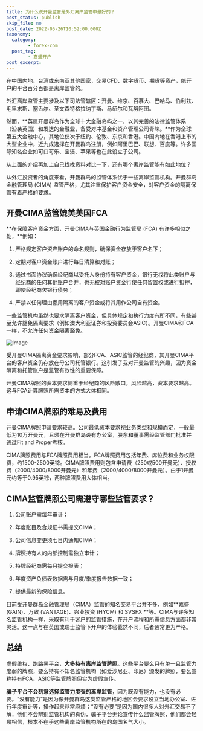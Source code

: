 ```yaml
---
title: 为什么说开曼监管是外汇离岸监管中最好的？
post_status: publish
skip_file: no
post_date: 2022-05-26T10:52:00.000Z
taxonomy:
  category:
        - forex-com
  post_tag:
        - 嘉盛开户
post_excerpt: 
---
```

在中国内地、台湾或东南亚其他国家，交易CFD、数字货币、期货等资产，能开户的平台百分百都是离岸监管的。

外汇离岸监管主要涉及以下司法管辖区：开曼、维京、百慕大、巴哈马、伯利兹、毛里求斯、塞舌尔、圣文森特格拉纳丁斯、马绍尔和瓦努阿图。

然而，**英属开曼群岛作为全球十大金融岛屿之一，以其完善的法律监管体系（沿袭英国）和发达的金融业，备受对冲基金和资产管理公司青睐。**作为全球第五大金融中心，其地位仅次于纽约、伦敦、东京和香港。中国内地在香港上市的大型企业中，近九成选择在开曼群岛注册，例如阿里巴巴、联想、百度等。许多国际知名企业如可口可乐、宝洁、苹果等也在此设立子公司。

从上面的介绍再加上自己找找资料对比一下，还有哪个离岸监管能有如此地位？

从外汇投资者的角度来看，开曼群岛的监管体系优于一些离岸监管机构。开曼群岛金融管理局 (CIMA) 监管严格，尤其注重保护客户资金安全，对客户资金的隔离保管有着严格的要求。

## 开曼CIMA监管媲美英国FCA

**在保障客户资金方面，开曼CIMA与英国金融行为监管局 (FCA) 有许多相似之处，**例如：

1. 严格规定客户资产账户的命名规则，确保资金存放于客户名下；

1. 定期对客户资金账户进行每日清算和对账；

1. 通过书面协议确保经纪商以受托人身份持有客户资金，银行无权将此类账户与经纪商的任何其他账户合并，也无权对账户资金行使任何留置权或进行扣押，即使经纪商欠银行债务；

1. 严禁以任何理由挪用隔离的客户资金或将其用作公司自有资金。

一些监管机构虽然也要求隔离客户资金，但具体规定和执行力度有所不同，有些甚至允许豁免隔离要求（例如澳大利亚证券和投资委员会ASIC）。开曼CIMA和FCA一样，不允许任何资金隔离豁免。

![Image](https://prod-files-secure.s3.us-west-2.amazonaws.com/39ed1227-6d7d-4570-be36-9ccd4a2c4241/bd849744-3fcb-4a37-8312-357962c8f065/image.png?X-Amz-Algorithm=AWS4-HMAC-SHA256&X-Amz-Content-Sha256=UNSIGNED-PAYLOAD&X-Amz-Credential=ASIAZI2LB466544CT335%2F20250710%2Fus-west-2%2Fs3%2Faws4_request&X-Amz-Date=20250710T101339Z&X-Amz-Expires=3600&X-Amz-Security-Token=IQoJb3JpZ2luX2VjELL%2F%2F%2F%2F%2F%2F%2F%2F%2F%2FwEaCXVzLXdlc3QtMiJGMEQCIA69ff2322Bfpw1KM93gfTWb3jrfB%2FpBeZUQu9WcIRU2AiBgH%2FbVIW0OMDUY4qT53u95VZItfRW%2FH0cLVMnhwzXA0SqIBAi7%2F%2F%2F%2F%2F%2F%2F%2F%2F%2F8BEAAaDDYzNzQyMzE4MzgwNSIMSpG%2Bl7s%2BtyVXXFdfKtwD5bEGP%2Bvcg019orQ4%2Blj%2Fi2VAsxSwqtlVWay41a4WJvyn8FoBJ94RG7qYsm0WRlO8hQX5HTC9UAnzSRtlehyyWGzYzvXDJ8UX%2BuNk0zsOxYz9fgYWEbB3mMB9FIv3lhA6v9BiE%2FSx8oS7Jhq%2FWUC7%2F8OJNQUQ7WDGVn5oK4QDyye71f0TsPk%2B2u94C4cdQ2dw9z3f9vASXMn%2FeNH8GJpKSdx9xxekm0jQUauiQTkqjwE5ddlV8DF9FN6V%2FD1NSHm7pPCCeucM2%2Fy1So2c0uerMCxHEhr4RmncfP860nsP6Iuf22pnoFs2t%2FztokszWtoofQooBGc2lNMWxpxkVhNUnsgZQZpePLTw6CujQ1ltzQ7aA9sxOCEvPWA%2BH%2FekaWYHNnvY6yeV75IUHmPoU%2FBwKuEUvomwSykC2LMvKejqIYJ1rJV6GQ7TF1GSlHQWhqvBHTa5Xc6pxd%2BlXEuKaTCkrUMQDz8Z7%2BLxRqmJw9fF3g4MG7jxBHXb%2Bw5kf0%2F5u%2FKfpM%2BO48Ie3Rxm9Wa%2FZy2n6jihAbSA%2Bze1hzqX3zoEY6sduktRLwUd%2BamGSyXPiL6%2F0g%2F9M3TVcSFtLPLw6pwdngKA9f3ICMExkcFeOTvsemKkMCp24%2Ftv9Jti5%2FEwh4%2B%2BwwY6pgHWWBe8eywKi3%2BwvnB%2Fjxxkut5%2BoTlEW2ASIxZmvDbZm0fp4CTQIyUK%2BBckVsmNpV01mqKLLF67hAPveXmem7rrjEEA8v6LD7Ky4LPrGSEcPumhLkIGTBysR4Tn8R0Qgqji75A4FQNxX3Qpp2yN2UCKUJlei2RwWlPs0%2Bvi9qf64xVb9aP14SMYXg0azEjiuGzVoitCVJUq%2B1uPEjtchzLqfQNKDH%2FV&X-Amz-Signature=3aae765dc5190e87a51d79c3dba4beb053f3bb913b2ee82f523518116ef18dc2&X-Amz-SignedHeaders=host&x-amz-checksum-mode=ENABLED&x-id=GetObject)

受开曼CIMA隔离资金要求影响，部分FCA、ASIC监管的经纪商，其开曼CIMA平台的客户资金仍存放在母公司托管银行。这引发了我对开曼监管的兴趣，因为资金隔离和托管账户是监管有效性的重要保障。

开曼CIMA牌照的资本要求侧重于经纪商的风险敞口，风险越高，资本要求越高。这与FCA计算牌照所需资本的方式大体相同。

## **申请CIMA牌照的难易及费用**

开曼CIMA牌照申请要求较高。公司最低资本要求视业务类型和规模而定，一般最低为10万开曼元，且须在开曼群岛设有办公室，股东和董事需经监管部门批准并通过Fit and Proper考核。

CIMA牌照费用与FCA牌照费用相当。FCA牌照费用包括年费、席位费和业务权限费，约1500-2500英镑。CIMA牌照费用则包含申请费（250或500开曼元）、授权费（2000/4000/8000开曼元）和年费（2000/4000/8000开曼元）。由于1开曼元约等于0.95英镑，两种牌照费用大体相当。

## CIMA监管牌照公司需遵守哪些监管要求？

1. 公司账户需每年审计；

1. 年度账目及合规证书需提交CIMA；

1. 公司信息变更须七日内通知CIMA；

1. 牌照持有人的内部控制需独立审计；

1. 持牌经纪商需每月提交报表；

1. 年度资产负债表数据需与月度/季度报告数据一致；

1. 提供最新的保险信息。

目前受开曼群岛金融管理局（CIMA）监管的知名交易平台并不多，例如**嘉盛 (GAIN)、万致 (VANTAGE)、兴业投资 (HYCM) 和 SVSFX **等。CIMA与许多知名监管机构一样，采取有利于客户的监管措施，在开户流程和所需信息方面都非常灵活。这一点与在英国或瑞士监管下开户的体验截然不同，后者通常更为严格。

## 总结

虚假维权、跑路黑平台，**大多持有离岸监管牌照**。这些平台要么只有单一且监管力度弱的牌照，要么持有不知名监管机构（如爱沙尼亚、印尼）颁发的牌照，要么宣称持有FCA、ASIC等监管牌照但实为虚假宣传。

**骗子平台不会刻意选择监管力度强的离岸监管**，因为既没有能力，也没有必要。“没有能力”是因为像开曼群岛这类监管严格的地区会要求设立当地办公室、进行年度审计等，操作起来非常麻烦；“没有必要”是因为国内很多人对外汇交易不了解，他们不会辨别监管机构的真伪，骗子平台无论宣传什么监管牌照，他们都会轻易相信，根本不在乎这些离岸监管机构所在的岛国名气大小。